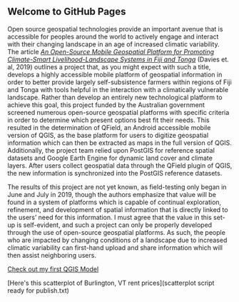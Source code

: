 ## Welcome to GitHub Pages

Open source geospatial technologies provide an important avenue that is accessible for peoples around the world to actively engage and interact with their changing landscape in an age of increased climatic variability. The article [_An Open-Source Mobile Geospatial Platform for Promoting Climate-Smart Livelihood-Landscape Systems in Fiji and Tonga_](https://www.int-arch-photogramm-remote-sens-spatial-inf-sci.net/XLII-4-W14/31/2019/) (Davies et. al, 2019) outlines a project that, as you might expect with such a title, develops a highly accessible mobile platform of geospatial information in order to better provide largely self-subsistence farmers within regions of Fiji and Tonga with tools helpful in the interaction with a climatically vulnerable landscape. Rather than develop an entirely new technological platform to achieve this goal, this project funded by the Australian government screened numerous open-source geospatial platforms with specific criteria in order to determine which present options best fit their needs. This resulted in the determination of QField, an Android accessible mobile version of QGIS, as the base platform for users to digitize geospatial information which can then be extracted as maps in the full version of QGIS. Additionally, the project team relied upon PostGIS for reference spatial datasets and Google Earth Engine for dynamic land cover and climate layers. After users collect geospatial data through the QField plugin of QGIS, the new information is synchronized into the PostGIS reference datasets. 

The results of this project are not yet known, as field-testing only began in June and July in 2019, though the authors emphasize that value will be found in a system of platforms which is capable of continual exploration, refinement, and development of spatial information that is directly linked to the users’ need for this information. I must agree that the value in this set-up is self-evident, and such a project can only be properly developed through the use of open-source geospatial platforms. As such, the people who are impacted by changing conditions of a landscape due to increased climatic variability can first-hand upload and share information which will then assist neighboring users. 

[Check out my first QGIS Model](qgisModel.md)

[Here's this scatterplot of Burlington, VT rent prices](scatterplot script ready for publish.txt)
